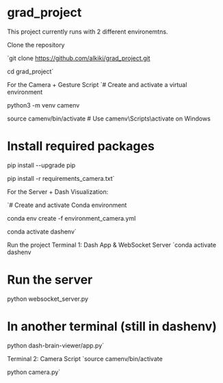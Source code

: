 # grad_project
This project currently runs with 2 different environemtns. 

Clone the repository

`git clone https://github.com/alkiki/grad_project.git

cd grad_project`

For the Camera + Gesture Script
`# Create and activate a virtual environment

python3 -m venv camenv

source camenv/bin/activate  # Use camenv\Scripts\activate on Windows

# Install required packages

pip install --upgrade pip

pip install -r requirements_camera.txt`

For the Server + Dash Visualization:

`# Create and activate Conda environment

conda env create -f environment_camera.yml

conda activate dashenv`


Run the project
Terminal 1: Dash App & WebSocket Server
`conda activate dashenv

# Run the server

python websocket_server.py

# In another terminal (still in dashenv)

python dash-brain-viewer/app.py`

Terminal 2: Camera Script
`source camenv/bin/activate

python camera.py`

